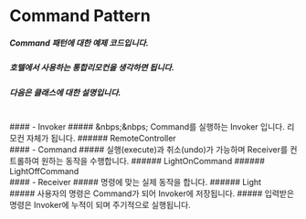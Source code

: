 # Command Pattern
##### Command 패턴에 대한 예제 코드입니다.
##### 호텔에서 사용하는 통합리모컨을 생각하면 됩니다.
##### 다음은 클래스에 대한 설명입니다.
<br>
#### - Invoker
##### &nbps;&nbps; Command를 실행하는 Invoker 입니다. 리모컨 자체가 됩니다.
###### RemoteController
<br>
#### - Command
##### 실행(execute)과 취소(undo)가 가능하며 Receiver를 컨트롤하여 원하는 동작을 수행합니다.
###### LightOnCommand
###### LightOffCommand
<br>
#### - Receiver
##### 명령에 맞는 실제 동작을 합니다.
###### Light
<br>
##### 사용자의 명령은 Command가 되어 Invoker에 저장됩니다.
##### 입력받은 명령은 Invoker에 누적이 되며 주기적으로 실행됩니다.
